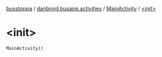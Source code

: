 [busstoppa](../../index.md) / [danbroid.busapp.activities](../index.md) / [MainActivity](index.md) / [&lt;init&gt;](./-init-.md)

# &lt;init&gt;

`MainActivity()`